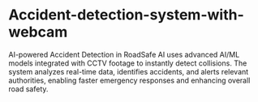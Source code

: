 # Accident-detection-system-with-webcam
AI-powered Accident Detection in RoadSafe AI uses advanced AI/ML models integrated with CCTV footage to instantly detect collisions. The system analyzes real-time data, identifies accidents, and alerts relevant authorities, enabling faster emergency responses and enhancing overall road safety.

